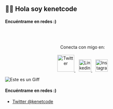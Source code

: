 ## 👋🏻 Hola soy kenetcode

#### Encuéntrame en redes :)
<br><br>
<p align = "center" > Conecta con migo en:
<br><br>
<a href="https://twitter.com/kenetcode">
  <img src="https://cdn.worldvectorlogo.com/logos/twitter-6.svg" alt="Twitter"  width="55">
 </a>&ensp;
  <a href="https://www.linkedin.com/in/kenetcode/">
  <img src="https://cdn.worldvectorlogo.com/logos/linkedin-icon-2.svg" alt="Linkedin" height="40" width="40">
 </a>&ensp;
  <a href="https://www.instagram.com/kenetcode/">
  <img src="" alt="Instagram" height="40" width="40">
 </a>

![Este es un Giff](https://i.pinimg.com/originals/21/11/61/21116158daaeb1459b4ec0758505e1ad.gif)
#### Encuéntrame en redes :)
* [Twitter @kenetcode](https://twitter.com/kenetcode)




<!--
**kenetcode/kenetcode** is a ✨ _special_ ✨ repository because its `README.md` (this file) appears on your GitHub profile.

Here are some ideas to get you started:

- 🔭 I’m currently working on ...
- 🌱 I’m currently learning ...
- 👯 I’m looking to collaborate on ...
- 🤔 I’m looking for help with ...
- 💬 Ask me about ...
- 📫 How to reach me: ...
- 😄 Pronouns: ...
- ⚡ Fun fact: ...
-->
